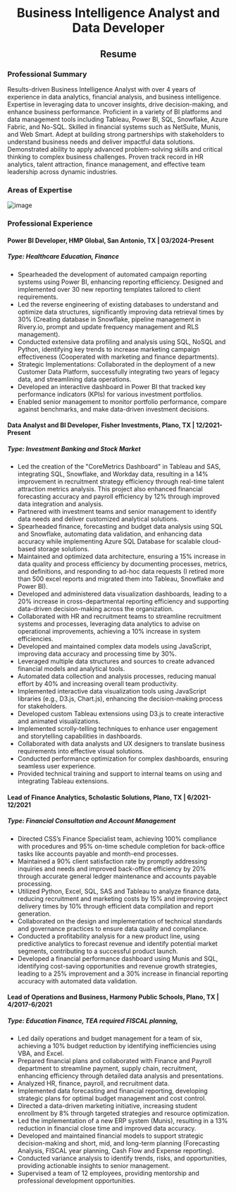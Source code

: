 # <center> Business Intelligence Analyst and Data Developer </center>

## <center> Resume </center>

### Professional Summary

Results-driven Business Intelligence Analyst with over 4 years of experience in data analytics, financial analysis, and business intelligence. Expertise in leveraging data to uncover insights, drive decision-making, and enhance business performance. Proficient in a variety of BI platforms and data management tools including Tableau, Power BI, SQL, Snowflake, Azure Fabric, and No-SQL. Skilled in financial systems such as NetSuite, Munis, and Web Smart. Adept at building strong partnerships with stakeholders to understand business needs and deliver impactful data solutions. Demonstrated ability to apply advanced problem-solving skills and critical thinking to complex business challenges. Proven track record in HR analytics, talent attraction, finance management, and effective team leadership across dynamic industries.


### Areas of Expertise
![image](https://github.com/borisyalcin/barisyalcin/assets/155834534/6c5a54dc-41bc-40ff-9f77-c2e40e5c9b94)

### Professional Experience

#### Power BI Developer, HMP Global, San Antonio, TX | 03/2024-Present 
##### Type: Healthcare Education, Finance
*	Spearheaded the development of automated campaign reporting systems using Power BI, enhancing reporting efficiency. Designed and implemented over 30 new reporting templates tailored to client requirements.
*	Led the reverse engineering of existing databases to understand and optimize data structures, significantly improving data retrieval times by 30% (Creating database in Snowflake, pipeline management in Rivery.io, prompt and update frequency management and RLS management).
*	Conducted extensive data profiling and analysis using SQL, NoSQL and Python, identifying key trends to increase marketing campaign effectiveness (Cooperated with marketing and finance departments).
*	Strategic Implementations: Collaborated in the deployment of a new Customer Data Platform, successfully integrating two years of legacy data, and streamlining data operations.
*	Developed an interactive dashboard in Power BI that tracked key performance indicators (KPIs) for various investment portfolios.
*	Enabled senior management to monitor portfolio performance, compare against benchmarks, and make data-driven investment decisions.

#### Data Analyst and BI Developer, Fisher Investments, Plano, TX | 12/2021-Present
##### Type: Investment Banking and Stock Market
*	Led the creation of the "CoreMetrics Dashboard" in Tableau and SAS, integrating SQL, Snowflake, and Workday data, resulting in a 14% improvement in recruitment strategy efficiency through real-time talent attraction metrics analysis. This project also enhanced financial forecasting accuracy and payroll efficiency by 12% through improved data integration and analysis.
*	Partnered with investment teams and senior management to identify data needs and deliver customized analytical solutions.
* Spearheaded finance, forecasting and budget data analysis using SQL and Snowflake, automating data validation, and enhancing data accuracy while implementing Azure SQL Database for scalable cloud-based storage solutions.
*	Maintained and optimized data architecture, ensuring a 15% increase in data quality and process efficiency by documenting processes, metrics, and definitions, and responding to ad-hoc data requests (I retired more than 500 excel reports and migrated them into Tableau, Snowflake and Power BI).
*	Developed and administered data visualization dashboards, leading to a 20% increase in cross-departmental reporting efficiency and supporting data-driven decision-making across the organization.
*	Collaborated with HR and recruitment teams to streamline recruitment systems and processes, leveraging data analytics to advise on operational improvements, achieving a 10% increase in system efficiencies.
*	Developed and maintained complex data models using JavaScript, improving data accuracy and processing time by 30%.
*	Leveraged multiple data structures and sources to create advanced financial models and analytical tools.
*	Automated data collection and analysis processes, reducing manual effort by 40% and increasing overall team productivity.
*	Implemented interactive data visualization tools using JavaScript libraries (e.g., D3.js, Chart.js), enhancing the decision-making process for stakeholders.
*	Developed custom Tableau extensions using D3.js to create interactive and animated visualizations.
*	Implemented scrolly-telling techniques to enhance user engagement and storytelling capabilities in dashboards.
*	Collaborated with data analysts and UX designers to translate business requirements into effective visual solutions.
*	Conducted performance optimization for complex dashboards, ensuring seamless user experience.
*	Provided technical training and support to internal teams on using and integrating Tableau extensions.

#### Lead of Finance Analytics, Scholastic Solutions, Plano, TX | 6/2021-12/2021 
##### Type: Financial Consultation and Account Management
*	Directed CSS’s Finance Specialist team, achieving 100% compliance with procedures and 95% on-time schedule completion for back-office tasks like accounts payable and month-end processes.
*	Maintained a 90% client satisfaction rate by promptly addressing inquiries and needs and improved back-office efficiency by 20% through accurate general ledger maintenance and accounts payable processing.
*	Utilized Python, Excel, SQL, SAS and Tableau to analyze finance data, reducing recruitment and marketing costs by 15% and improving project delivery times by 10% through efficient data compilation and report generation.
*	Collaborated on the design and implementation of technical standards and governance practices to ensure data quality and compliance.
* Conducted a profitability analysis for a new product line, using predictive analytics to forecast revenue and identify potential market segments, contributing to a successful product launch.
*	Developed a financial performance dashboard using Munis and SQL, identifying cost-saving opportunities and revenue growth strategies, leading to a 25% improvement and a 30% increase in financial reporting accuracy with automated data validation.

#### Lead of Operations and Business, Harmony Public Schools, Plano, TX | 4/2017-6/2021 
##### Type: Education Finance, TEA required FISCAL planning, 
*	Led daily operations and budget management for a team of six, achieving a 10% budget reduction by identifying inefficiencies using VBA, and Excel. 
*	Prepared financial plans and collaborated with Finance and Payroll department to streamline payment, supply chain, recruitment, enhancing efficiency through detailed data analysis and presentations. 
*	Analyzed HR, finance, payroll, and recruitment data.
*	Implemented data forecasting and financial reporting, developing strategic plans for optimal budget management and cost control. 
*	Directed a data-driven marketing initiative, increasing student enrollment by 8% through targeted strategies and resource optimization. 
*	Led the implementation of a new ERP system (Munis), resulting in a 13% reduction in financial close time and improved data accuracy.
*	Developed and maintained financial models to support strategic decision-making and short, mid, and long-term planning (Forecasting Analysis, FISCAL year planning, Cash Flow and Expense reporting).
* Conducted variance analysis to identify trends, risks, and opportunities, providing actionable insights to senior management.
*	Supervised a team of 12 employees, providing mentorship and professional development opportunities.
